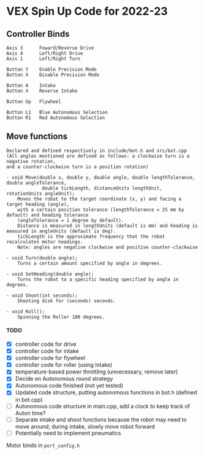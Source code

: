 # VEX Spin Up Code for 2022-23

## Controller Binds

```
Axis 3      Foward/Reverse Drive
Axis 4		Left/Right Drive
Axis 1      Left/Right Turn

Button Y 	Enable Precision Mode
Button X	Disable Precision Mode

Button A	Intake
Button X	Reverse Intake 

Button Up	Flywheel

Button L1   Blue Autonomous Selection
Button R1   Red Autonomous Selection
```

## Move functions

```
Declared and defined respectively in include/bot.h and src/bot.cpp
(All angles mentioned are defined as follows: a clockwise turn is a negative rotation, 
and a counter-clockwise turn is a position rotation)

- void Move(double x, double y, double angle, double lengthTolerance, double angleTolerance, 
             double tickLength, distanceUnits lengthUnit, rotationUnits angleUnit);
    Moves the robot to the target coordinate (x, y) and facing a target heading (angle), 
    with a certain position tolerance (lengthTolerance = 25 mm by default) and heading tolerance 
    (angleTolerance = 1 degree by default). 
    Distance is measured in lengthUnits (default is mm) and heading is measured in angleUnits (default is deg). 
    tickLength is the approximate frequency that the robot recalculates motor headings.
    Note: angles are negative clockwise and positive counter-clockwise

- void Turn(double angle);
    Turns a certain amount specified by angle in degrees.

- void SetHeading(double angle);
    Turns the robot to a specific heading specified by angle in degrees.

- void Shoot(int seconds);
    Shooting disk for (seconds) seconds.

- void Roll();
    Spinning the Roller 180 degrees.
```

#### TODO
- [x] controller code for drive
- [x] controller code for intake
- [x] controller code for flywheel
- [x] controller code for roller (using intake)
- [x] temperature-based power throttling (unnecessary, remove later)
- [x] Decide on Autonomous round strategy
- [x] Autonomous code finished (not yet tested)
- [x] Updated code structure, putting autonomous functions in bot.h (defined in bot.cpp)
- [ ] Autonomous code structure in main.cpp, add a clock to keep track of Auton time?
- [ ] Separate intake and shoot functions because the robot may need to move around; during intake, slowly move robot forward
- [ ] Potentially need to implement pneumatics

Motor binds in `port_config.h`

